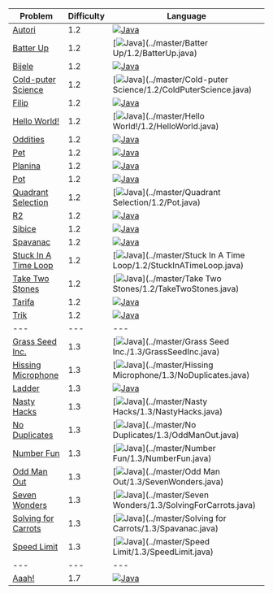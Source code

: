 | Problem                                                                  | Difficulty | Language                                                                                                                  |
| ---                                                                      | ---        | ---                                                                                                                       |
| [Autori](https://open.kattis.com/problems/autori)                        | 1.2        | [![Java](https://www.google.com/s2/favicons?domain=java.com)](../master/Autori/1.2/Autori.java)                           |
| [Batter Up](https://open.kattis.com/problems/batterup)                   | 1.2        | [![Java](https://www.google.com/s2/favicons?domain=java.com)](../master/Batter Up/1.2/BatterUp.java)                      |
| [Bijele](https://open.kattis.com/problems/bijele)                        | 1.2        | [![Java](https://www.google.com/s2/favicons?domain=java.com)](../master/Bijele/1.2/Bijele.java)                           |
| [Cold-puter Science](https://open.kattis.com/problems/cold)              | 1.2        | [![Java](https://www.google.com/s2/favicons?domain=java.com)](../master/Cold-puter Science/1.2/ColdPuterScience.java)     |
| [Filip](https://open.kattis.com/problems/filip)                          | 1.2        | [![Java](https://www.google.com/s2/favicons?domain=java.com)](../master/Filip/1.2/Filip.java)                             |
| [Hello World!](https://open.kattis.com/problems/hello)                   | 1.2        | [![Java](https://www.google.com/s2/favicons?domain=java.com)](../master/Hello World!/1.2/HelloWorld.java)                 |
| [Oddities](https://open.kattis.com/problems/oddities)                    | 1.2        | [![Java](https://www.google.com/s2/favicons?domain=java.com)](../master/Oddities/1.2/HissingMicrophone.java)              |
| [Pet](https://open.kattis.com/problems/pet)                              | 1.2        | [![Java](https://www.google.com/s2/favicons?domain=java.com)](../master/Pet/1.2/Oddities.java)                            |
| [Planina](https://open.kattis.com/problems/planina)                      | 1.2        | [![Java](https://www.google.com/s2/favicons?domain=java.com)](../master/Planina/1.2/Pet.java)                             |
| [Pot](https://open.kattis.com/problems/pot)                              | 1.2        | [![Java](https://www.google.com/s2/favicons?domain=java.com)](../master/Pot/1.2/Planina.java)                             |
| [Quadrant Selection](https://open.kattis.com/problems/quadrant)          | 1.2        | [![Java](https://www.google.com/s2/favicons?domain=java.com)](../master/Quadrant Selection/1.2/Pot.java)                  |
| [R2](https://open.kattis.com/problems/r2)                                | 1.2        | [![Java](https://www.google.com/s2/favicons?domain=java.com)](../master/R2/1.2/Quadrant.java)                             |
| [Sibice](https://open.kattis.com/problems/sibice)                        | 1.2        | [![Java](https://www.google.com/s2/favicons?domain=java.com)](../master/Sibice/1.2/R2.java)                               |
| [Spavanac](https://open.kattis.com/problems/spavanac)                    | 1.2        | [![Java](https://www.google.com/s2/favicons?domain=java.com)](../master/Spavanac/1.2/Sibice.java)                         |
| [Stuck In A Time Loop](https://open.kattis.com/problems/timeloop)        | 1.2        | [![Java](https://www.google.com/s2/favicons?domain=java.com)](../master/Stuck In A Time Loop/1.2/StuckInATimeLoop.java)   |
| [Take Two Stones](https://open.kattis.com/problems/twostones)            | 1.2        | [![Java](https://www.google.com/s2/favicons?domain=java.com)](../master/Take Two Stones/1.2/TakeTwoStones.java)           |
| [Tarifa](https://open.kattis.com/problems/tarifa)                        | 1.2        | [![Java](https://www.google.com/s2/favicons?domain=java.com)](../master/Tarifa/1.2/Tarifa.java)                           |
| [Trik](https://open.kattis.com/problems/trik)                            | 1.2        | [![Java](https://www.google.com/s2/favicons?domain=java.com)](../master/Trik/1.2/Trik.java)                               |
| ---                                                                      | ---        | ---                                                                                                                       |
| [Grass Seed Inc.](https://open.kattis.com/problems/grassseed)            | 1.3        | [![Java](https://www.google.com/s2/favicons?domain=java.com)](../master/Grass Seed Inc./1.3/GrassSeedInc.java)            |
| [Hissing Microphone](https://open.kattis.com/problems/hissingmicrophone) | 1.3        | [![Java](https://www.google.com/s2/favicons?domain=java.com)](../master/Hissing Microphone/1.3/NoDuplicates.java)         |
| [Ladder](https://open.kattis.com/problems/ladder)                        | 1.3        | [![Java](https://www.google.com/s2/favicons?domain=java.com)](../master/Ladder/1.3/Ladder.java)                           |
| [Nasty Hacks](https://open.kattis.com/problems/nastyhacks)               | 1.3        | [![Java](https://www.google.com/s2/favicons?domain=java.com)](../master/Nasty Hacks/1.3/NastyHacks.java)                  |
| [No Duplicates](https://open.kattis.com/problems/nodup)                  | 1.3        | [![Java](https://www.google.com/s2/favicons?domain=java.com)](../master/No Duplicates/1.3/OddManOut.java)                 |
| [Number Fun](https://open.kattis.com/problems/numberfun)                 | 1.3        | [![Java](https://www.google.com/s2/favicons?domain=java.com)](../master/Number Fun/1.3/NumberFun.java)                    |
| [Odd Man Out](https://open.kattis.com/problems/oddmanout)                | 1.3        | [![Java](https://www.google.com/s2/favicons?domain=java.com)](../master/Odd Man Out/1.3/SevenWonders.java)                |
| [Seven Wonders](https://open.kattis.com/problems/sevenwonders)           | 1.3        | [![Java](https://www.google.com/s2/favicons?domain=java.com)](../master/Seven Wonders/1.3/SolvingForCarrots.java)         |
| [Solving for Carrots](https://open.kattis.com/problems/carrots)          | 1.3        | [![Java](https://www.google.com/s2/favicons?domain=java.com)](../master/Solving for Carrots/1.3/Spavanac.java)            |
| [Speed Limit](https://open.kattis.com/problems/speedlimit)               | 1.3        | [![Java](https://www.google.com/s2/favicons?domain=java.com)](../master/Speed Limit/1.3/SpeedLimit.java)                  |
| ---                                                                      | ---        | ---                                                                                                                       |
| [Aaah!](https://open.kattis.com/problems/aaah)                           | 1.7        | [![Java](https://www.google.com/s2/favicons?domain=java.com)](../master/Aaah/1.3/Aaah.java)                               |